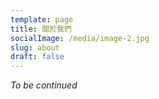 ```yaml
---
template: page
title: 關於我們
socialImage: /media/image-2.jpg
slug: about
draft: false
---
```


*To be continued*